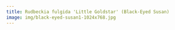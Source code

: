 ```yaml
---
title: Rudbeckia fulgida 'Little Goldstar' (Black-Eyed Susan)
image: img/black-eyed-susan1-1024x768.jpg
---
```

